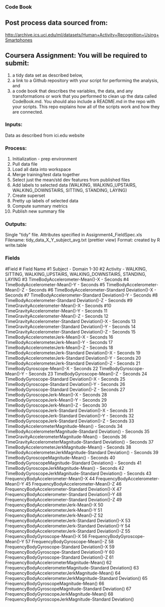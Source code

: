 ### Code Book

## Post process data sourced from: 
http://archive.ics.uci.edu/ml/datasets/Human+Activity+Recognition+Using+Smartphones

## Coursera Assignment: You will be required to submit: 

1) a tidy data set as described below, 
2) a link to a Github repository with your script for performing the analysis, and 
3) a code book that describes the variables, the data, and any transformations or work that you performed to clean up the data called CodeBook.md. You should also include a README.md in the repo with your scripts. This repo explains how all of the scripts work and how they are connected.

### Inputs:
Data as described from ici.edu website

### Process:
1) Initialization - prep environment
2) Pull data file
3) Load all data into workspace
4) Merge training/test data together
5) Select just the mean/std dev features from published files
6) Add labels to selected data (WALKING, WALKING_UPSTAIRS, WALKING_DOWNSTAIRS, SITTING, STANDING, LAYING)
7) Create superset
8) Pretty up labels of selected data
9) Compute summary metrics
10) Publish new summary file

### Outputs:
Single "tidy" file.  Attributes specified in Assignment4_FieldSpec.xls
Filename: tidy_data_X_Y_subject_avg.txt (prettier view)
Format: created by R write.table

### Fields
#Field #	Field Name
#1				Subject		- Domain 1-30
#2				Activity  - WALKING, SITTING, WALKING_UPSTAIRS, WALKING_DOWNSTAIRS, STANDING, LAYING
#3				TimeBodyAccelerometer-Mean()-X - Seconds
#4				TimeBodyAccelerometer-Mean()-Y - Seconds
#5	TimeBodyAccelerometer-Mean()-Z - Seconds
#6	TimeBodyAccelerometer-Standard Deviation()-X - Seconds
#7	TimeBodyAccelerometer-Standard Deviation()-Y - Seconds
#8	TimeBodyAccelerometer-Standard Deviation()-Z - Seconds
#9	TimeGravityAccelerometer-Mean()-X - Seconds
#10	TimeGravityAccelerometer-Mean()-Y - Seconds
11	TimeGravityAccelerometer-Mean()-Z - Seconds
12	TimeGravityAccelerometer-Standard Deviation()-X - Seconds
13	TimeGravityAccelerometer-Standard Deviation()-Y - Seconds
14	TimeGravityAccelerometer-Standard Deviation()-Z - Seconds
15	TimeBodyAccelerometerJerk-Mean()-X - Seconds
16	TimeBodyAccelerometerJerk-Mean()-Y - Seconds
17	TimeBodyAccelerometerJerk-Mean()-Z - Seconds
18	TimeBodyAccelerometerJerk-Standard Deviation()-X - Seconds
19	TimeBodyAccelerometerJerk-Standard Deviation()-Y - Seconds
20	TimeBodyAccelerometerJerk-Standard Deviation()-Z - Seconds
21	TimeBodyGyroscope-Mean()-X - Seconds
22	TimeBodyGyroscope-Mean()-Y - Seconds
23	TimeBodyGyroscope-Mean()-Z - Seconds
24	TimeBodyGyroscope-Standard Deviation()-X - Seconds
25	TimeBodyGyroscope-Standard Deviation()-Y - Seconds
26	TimeBodyGyroscope-Standard Deviation()-Z - Seconds
27	TimeBodyGyroscopeJerk-Mean()-X - Seconds
28	TimeBodyGyroscopeJerk-Mean()-Y - Seconds
29	TimeBodyGyroscopeJerk-Mean()-Z - Seconds
30	TimeBodyGyroscopeJerk-Standard Deviation()-X - Seconds
31	TimeBodyGyroscopeJerk-Standard Deviation()-Y - Seconds
32	TimeBodyGyroscopeJerk-Standard Deviation()-Z - Seconds
33	TimeBodyAccelerometerMagnitude-Mean() - Seconds
34	TimeBodyAccelerometerMagnitude-Standard Deviation() - Seconds
35	TimeGravityAccelerometerMagnitude-Mean() - Seconds
36	TimeGravityAccelerometerMagnitude-Standard Deviation() - Seconds
37	TimeBodyAccelerometerJerkMagnitude-Mean() - Seconds
38	TimeBodyAccelerometerJerkMagnitude-Standard Deviation() - Seconds
39	TimeBodyGyroscopeMagnitude-Mean() - Seconds
40	TimeBodyGyroscopeMagnitude-Standard Deviation() - Seconds
41	TimeBodyGyroscopeJerkMagnitude-Mean() - Seconds
42	TimeBodyGyroscopeJerkMagnitude-Standard Deviation() - Seconds
43	FrequencyBodyAccelerometer-Mean()-X 
44	FrequencyBodyAccelerometer-Mean()-Y
45	FrequencyBodyAccelerometer-Mean()-Z 
46	FrequencyBodyAccelerometer-Standard Deviation()-X 
47	FrequencyBodyAccelerometer-Standard Deviation()-Y
48	FrequencyBodyAccelerometer-Standard Deviation()-Z
49	FrequencyBodyAccelerometerJerk-Mean()-X
50	FrequencyBodyAccelerometerJerk-Mean()-Y
51	FrequencyBodyAccelerometerJerk-Mean()-Z
52	FrequencyBodyAccelerometerJerk-Standard Deviation()-X
53	FrequencyBodyAccelerometerJerk-Standard Deviation()-Y
54	FrequencyBodyAccelerometerJerk-Standard Deviation()-Z
55	FrequencyBodyGyroscope-Mean()-X
56	FrequencyBodyGyroscope-Mean()-Y
57	FrequencyBodyGyroscope-Mean()-Z
58	FrequencyBodyGyroscope-Standard Deviation()-X
59	FrequencyBodyGyroscope-Standard Deviation()-Y
60	FrequencyBodyGyroscope-Standard Deviation()-Z
61	FrequencyBodyAccelerometerMagnitude-Mean()
62	FrequencyBodyAccelerometerMagnitude-Standard Deviation()
63	FrequencyBodyAccelerometerJerkMagnitude-Mean()
64	FrequencyBodyAccelerometerJerkMagnitude-Standard Deviation()
65	FrequencyBodyGyroscopeMagnitude-Mean()
66	FrequencyBodyGyroscopeMagnitude-Standard Deviation()
67	FrequencyBodyGyroscopeJerkMagnitude-Mean()
68	FrequencyBodyGyroscopeJerkMagnitude-Standard Deviation()

